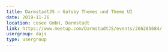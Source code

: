 ```yaml
---
title: DarmstadtJS – Gatsby Themes und Theme UI
date: 2019-11-26
location: cosee GmbH, Darmstadt
link: https://www.meetup.com/DarmstadtJS/events/266285684/
usergroup: dajs
type: usergroup
---
```

